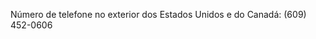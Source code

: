 Número de telefone no exterior dos Estados Unidos e do Canadá: (609) 452-0606

<!--HONumber=Jun16_HO4-->


